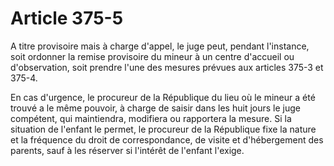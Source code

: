 # Article 375-5

A titre provisoire mais à charge d'appel, le juge peut, pendant l'instance, soit ordonner la remise provisoire du mineur à un centre d'accueil ou d'observation, soit prendre l'une des mesures prévues aux articles 375-3 et 375-4.

En cas d'urgence, le procureur de la République du lieu où le mineur a été trouvé a le même pouvoir, à charge de saisir dans les huit jours le juge compétent, qui maintiendra, modifiera ou rapportera la mesure. Si la situation de l'enfant le permet, le procureur de la République fixe la nature et la fréquence du droit de correspondance, de visite et d'hébergement des parents, sauf à les réserver si l'intérêt de l'enfant l'exige.
